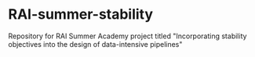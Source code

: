 # RAI-summer-stability
Repository for RAI Summer Academy project titled "Incorporating stability objectives into the design of data-intensive pipelines"

